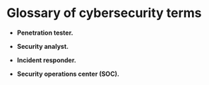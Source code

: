 # Glossary of cybersecurity terms


- **Penetration tester.**

- **Security analyst.**

- **Incident responder.**

- **Security operations center (SOC).**

